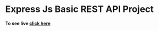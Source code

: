 # Express Js Basic REST API Project
#### To see live [click here](https://express-react-restapi.herokuapp.com/)
